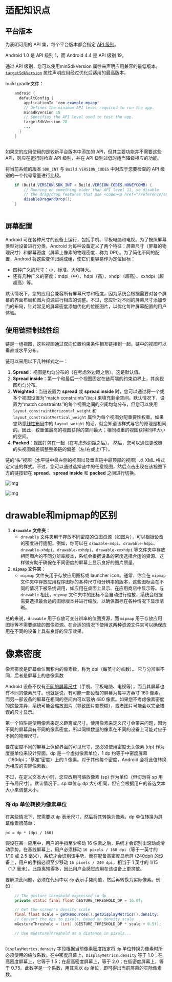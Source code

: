 # 适配知识点

## **平台版本**

为表明可用的 API 集，每个平台版本都会指定 [API 级别](https://developer.android.google.cn/guide/topics/manifest/uses-sdk-element?hl=zh-cn#ApiLevels)。

Android 1.0 是 API 级别 1，而 Android 4.4 是 API 级别 19。

通过 API 级别，您可以使用minSdkVersion 属性来声明应用兼容的最低版本。[`targetSdkVersion`](https://developer.android.google.cn/guide/topics/manifest/uses-sdk-element?hl=zh-cn#target) 属性声明应用经过优化后适用的最高版本。

build.gradle文件：

```java
    android {
      defaultConfig {
        applicationId 'com.example.myapp'
        // Defines the minimum API level required to run the app.
        minSdkVersion 15
        // Specifies the API level used to test the app.
        targetSdkVersion 28
        ...
      }
    }
    
```

如果您的应用使用的是较新平台版本中添加的 API，但其主要功能并不需要这些 API，则应在运行时检查 API 级别，并在 API 级别过低时适当降级相应的功能。

将当前系统的版本 `SDK_INT` 与 `Build.VERSION_CODES` 中对应于您要检查的 API 级别的一个代号常量进行比较。

```java
    if (Build.VERSION.SDK_INT < Build.VERSION_CODES.HONEYCOMB) {
        // Running on something older than API level 11, so disable
        // the drag/drop features that use <code><a href="/reference/android/content/ClipboardManager.html">ClipboardManager</a></code> APIs
        disableDragAndDrop();
    }
    
```

## **屏幕配置**

Android 可在各种尺寸的设备上运行，包括手机、平板电脑和电视。为了按照屏幕类型对设备进行分类，Android 为每种设备定义了两个特征：屏幕尺寸（屏幕的物理尺寸）和屏幕密度（屏幕上像素的物理密度，称为 DPI）。为了简化不同的配置，Android 将这些变体归纳成组，使它们更容易作为定位目标：

- 四种广义的尺寸：小、标准、大和特大。
- 还有几种广义的密度：mdpi（中）、hdpi（高）、xhdpi（超高）、xxhdpi（超超高）等。

默认情况下，您的应用会兼容所有屏幕尺寸和密度，因为系统会根据需要对各个屏幕的界面布局和图片资源进行相应的调整。不过，您应针对不同的屏幕尺寸添加专门的布局，针对常见的屏幕密度添加优化的位图图片，以优化每种屏幕配置的用户体验。

## 使用链控制线性组

链是一组视图，这些视图通过双向位置约束条件相互链接到一起。链中的视图可以垂直或水平分布。

链可以采用以下几种样式之一：

1. **Spread**：视图是均匀分布的（在考虑外边距之后）。这是默认值。
2. **Spread inside**：第一个和最后一个视图固定在链两端的约束边界上，其余视图均匀分布。
3. **Weighted**：当链设置为 **spread** 或 **spread inside** 时，您可以通过将一个或多个视图设置为“match constraints”(`0dp`) 来填充剩余空间。默认情况下，设置为“match constraints”的每个视图之间的空间均匀分布，但您可以使用 `layout_constraintHorizontal_weight` 和 `layout_constraintVertical_weight` 属性为每个视图分配重要性权重。如果您熟悉[线性布局](https://developer.android.google.cn/guide/topics/ui/layout/linear?hl=zh-cn)中的 `layout_weight` 的话，就会知道该样式与它的原理是相同的。因此，权重值最高的视图获得的空间最大；相同权重的视图获得同样大小的空间。
4. **Packed**：视图打包在一起（在考虑外边距之后）。 然后，您可以通过更改链的头视图偏差调整整条链的偏差（左/右或上/下）。

链的“头”视图（水平链中最左侧的视图以及垂直链中最顶部的视图）以 XML 格式定义链的样式。不过，您可以通过选择链中的任意视图，然后点击出现在该视图下方的链按钮在 **spread**、**spread inside** 和 **packed** 之间进行切换。

![img](https://developer.android.google.cn/static/training/constraint-layout/images/constraint-chain_2x.png?hl=zh-cn)

![img](https://developer.android.google.cn/static/training/constraint-layout/images/constraint-chain-styles_2x.png?hl=zh-cn)

# drawable和mipmap的区别

1. **`drawable` 文件夹**：
   - `drawable` 文件夹用于存放不同密度的位图资源（如图片），可以根据设备的密度进行适配。例如，你可以在 `drawable-mdpi`、`drawable-hdpi`、`drawable-xhdpi`、`drawable-xxhdpi`、`drawable-xxxhdpi` 等文件夹中存放相同图片的不同分辨率版本，系统会根据设备的密度选择合适的资源。这样做有助于确保在不同密度的屏幕上显示良好的图片质量。
2. **`mipmap` 文件夹**：
   - `mipmap` 文件夹用于存放应用图标或 launcher icon。通常，你会在 `mipmap` 文件夹中存放应用程序图标的各种尺寸和分辨率的版本，这些图标会在不同的情况下被系统调用，如应用在桌面上显示、在应用商店中显示等。与 `drawable` 相比，`mipmap` 文件夹中的图标不会自动进行缩放，系统会根据需要选择最合适的图标版本并进行缩放，以确保图标在各种情况下显示清晰。

总的来说，`drawable` 用于存放可变分辨率的位图资源，而 `mipmap` 用于存放应用图标等不需要缩放的图像资源。在合适的情况下使用这两种资源文件夹可以确保应用在不同的设备上具有良好的显示效果。

# 像素密度

像素密度是屏幕单位面积内的像素数，称为 dpi（每英寸的点数）。 它与分辨率不同，后者是屏幕上的总像素数

Android 设备不仅有[不同的屏幕尺寸](https://developer.android.google.cn/training/multiscreen/screensizes?hl=zh-cn)（手机、平板电脑、电视等），而且其屏幕也有不同的像素尺寸。也就是说，有可能一部设备的屏幕为每平方英寸 160 像素，而另一部设备的屏幕在相同的空间内可以容纳 480 像素。如果您不考虑像素密度的这些差异，系统可能会缩放图片（导致图片变模糊），或者图片可能会以完全错误的尺寸显示。

第一个陷阱是使用像素来定义距离或尺寸。使用像素来定义尺寸会带来问题，因为不同的屏幕具有不同的像素密度，所以同样数量的像素在不同的设备上可能对应于不同的物理尺寸。

要在密度不同的屏幕上保留界面的可见尺寸，您必须使用密度无关像素 (dp) 作为度量单位来设计界面。dp 是一个虚拟像素单位，1 dp 约等于中密度屏幕（160dpi；“基准”密度）上的 1 像素。对于其他每个密度，Android 会将此值转换为相应的实际像素数。

不过，在定义文本大小时，您应改用可缩放像素 (sp) 作为单位（但切勿将 sp 用于布局尺寸）。默认情况下，sp 单位与 dp 大小相同，但它会根据用户的首选文本大小来调整大小。

### **将 dp 单位转换为像素单位**

在某些情况下，您需要以 `dp` 表示尺寸，然后将其转换为像素。dp 单位转换为屏幕像素很简单：

```
px = dp * (dpi / 160)
```

假设在某一应用中，用户的手指至少移动 16 像素之后，系统才会识别出滚动或滑动手势。在基线屏幕上，用户必须移动 `16 pixels / 160 dpi`（等于一英寸的 1/10 或 2.5 毫米），系统才会识别该手势。而在配备高密度显示屏 (240dpi) 的设备上，用户的手指必须至少移动 `16 pixels / 240 dpi`，相当于 1 英寸的 1/15（1.7 毫米）。此距离短得多，因此用户会感觉应用在该设备上更灵敏。

要解决此问题，必须在代码中以 `dp` 表示手势阈值，然后再转换为实际像素。例如：

```java
    // The gesture threshold expressed in dp
    private static final float GESTURE_THRESHOLD_DP = 16.0f;

    // Get the screen's density scale
    final float scale = getResources().getDisplayMetrics().density;
    // Convert the dps to pixels, based on density scale
    mGestureThreshold = (int) (GESTURE_THRESHOLD_DP * scale + 0.5f);

    // Use mGestureThreshold as a distance in pixels...
    
```

`DisplayMetrics.density` 字段根据当前像素密度指定将 `dp` 单位转换为像素时所必须使用的缩放系数。在中密度屏幕上，`DisplayMetrics.density` 等于 1.0；在高密度屏幕上，它等于 1.5；在超高密度屏幕上，等于 2.0；在低密度屏幕上，等于 0.75。此数字是一个系数，用其乘以 `dp` 单位，即可得出当前屏幕的实际像素数。